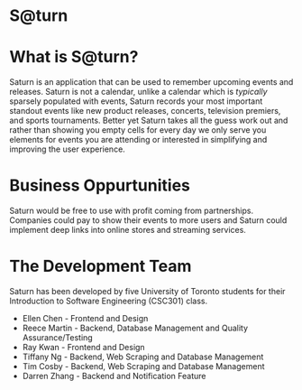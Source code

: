 # S@turn

# What is S@turn?
Saturn is an application that can be used to remember upcoming events and releases. Saturn is not a calendar, unlike a calendar which is *typically* sparsely populated with events, Saturn records your most important standout events like new product releases, concerts, television premiers, and sports tournaments. Better yet Saturn takes all the guess work out and rather than showing you empty cells for every day we only serve you elements for events you are attending or interested in simplifying and improving the user experience. 

# Business Oppurtunities
Saturn would be free to use with profit coming from partnerships. Companies could pay to show their events to more users and Saturn could implement deep links into online stores and streaming services.

# The Development Team
Saturn has been developed by five University of Toronto students for their Introduction to Software Engineering (CSC301) class.
* Ellen Chen - Frontend and Design
* Reece Martin - Backend, Database Management and Quality Assurance/Testing
* Ray Kwan - Frontend and Design
* Tiffany Ng - Backend, Web Scraping and Database Management
* Tim Cosby - Backend, Web Scraping and Database Management
* Darren Zhang - Backend and Notification Feature
